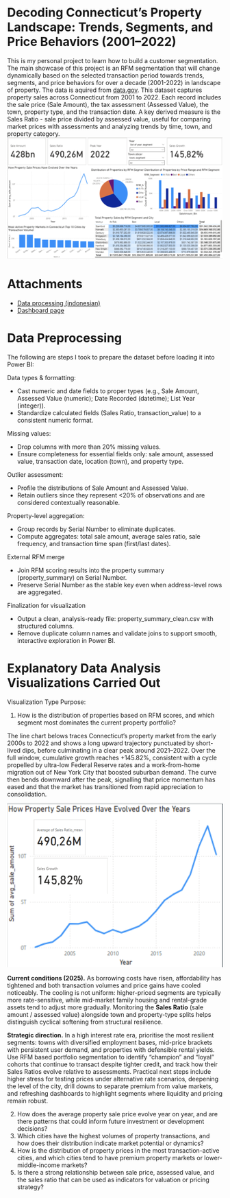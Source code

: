 # Decoding Connecticut’s Property Landscape: Trends, Segments, and Price Behaviors (2001–2022)
This is my personal project to learn how to build a customer segmentation. The main showcase of this project is an RFM segmentation that will change dynamically based on the selected transaction period towards trends, segments, and price behaviors for over a decade (2001-2022) in landscape of property. The data is aquired from [data.gov](https://catalog.data.gov/dataset/real-estate-sales-2001-2018). This dataset captures property sales across Connecticut from 2001 to 2022. Each record includes the sale price (Sale Amount), the tax assessment (Assessed Value), the town, property type, and the transaction date. A key derived measure is the Sales Ratio - sale price divided by assessed value, useful for comparing market prices with assessments and analyzing trends by time, town, and property category. 
![Preview](https://github.com/Catherinerezi/Connecticut-Property-Landscape-2001-2022/blob/main/assets/property_landscare_dasboard.png)

# Attachments
- [Data processing (indonesian)](https://colab.research.google.com/drive/17JmBtTshNQwTCpHCfeGvTGX-6js-4aA7?usp=sharing)
- [Dashboard page](https://drive.google.com/file/d/1kqYnjQaiVn0FSfuC5GkQbQNClw3-B0PT/view?usp=share_link)

# Data Preprocessing
The following are steps I took to prepare the dataset before loading it into Power BI:

Data types & formatting:
- Cast numeric and date fields to proper types (e.g., Sale Amount, Assessed Value (numeric); Date Recorded (datetime); List Year (integer)).
- Standardize calculated fields (Sales Ratio, transaction_value) to a consistent numeric format.

Missing values:
- Drop columns with more than 20% missing values.
- Ensure completeness for essential fields only: sale amount, assessed value, transaction date, location (town), and property type.

Outlier assessment:
- Profile the distributions of Sale Amount and Assessed Value.
- Retain outliers since they represent <20% of observations and are considered contextually reasonable.

Property-level aggregation:
- Group records by Serial Number to eliminate duplicates.
- Compute aggregates: total sale amount, average sales ratio, sale frequency, and transaction time span (first/last dates).

External RFM merge
- Join RFM scoring results into the property summary (property_summary) on Serial Number.
- Preserve Serial Number as the stable key even when address-level rows are aggregated.

Finalization for visualization
- Output a clean, analysis-ready file: property_summary_clean.csv with structured columns.
- Remove duplicate column names and validate joins to support smooth, interactive exploration in Power BI.

# Explanatory Data Analysis Visualizations Carried Out

Visualization Type Purpose:
1. How is the distribution of properties based on RFM scores, and which segment most dominates the current property portfolio?

The line chart belows traces Connecticut’s property market from the early 2000s to 2022 and shows a long upward trajectory punctuated by short-lived dips, before culminating in a clear peak around 2021–2022. Over the full window, cumulative growth reaches +145.82%, consistent with a cycle propelled by ultra-low Federal Reserve rates and a work-from-home migration out of New York City that boosted suburban demand. The curve then bends downward after the peak, signalling that price momentum has eased and that the market has transitioned from rapid appreciation to consolidation.

![Preview](https://github.com/Catherinerezi/Connecticut-Property-Landscape-2001-2022/blob/main/assets/line%20chart.png)

**Current conditions (2025).** As borrowing costs have risen, affordability has tightened and both transaction volumes and price gains have cooled noticeably. The cooling is not uniform: higher-priced segments are typically more rate-sensitive, while mid-market family housing and rental-grade assets tend to adjust more gradually. Monitoring the **Sales Ratio** (sale amount / assessed value) alongside town and property-type splits helps distinguish cyclical softening from structural resilience.

**Strategic direction.** In a high interest rate era, prioritise the most resilient segments: towns with diversified employment bases, mid-price brackets with persistent user demand, and properties with defensible rental yields. Use RFM based portfolio segmentation to identify “champion” and “loyal” cohorts that continue to transact despite tighter credit, and track how their Sales Ratios evolve relative to assessments. Practical next steps include higher stress for testing prices under alternative rate scenarios, deepening the level of the city, drill downs to separate premium from value markets, and refreshing dashboards to highlight segments where liquidity and pricing remain robust.

2. How does the average property sale price evolve year on year, and are there patterns that could inform future investment or development decisions?
4. Which cities have the highest volumes of property transactions, and how does their distribution indicate market potential or dynamics?
5. How is the distribution of property prices in the most transaction-active cities, and which cities tend to have premium property markets or lower-middle-income markets?
6. Is there a strong relationship between sale price, assessed value, and the sales ratio that can be used as indicators for valuation or pricing strategy?
